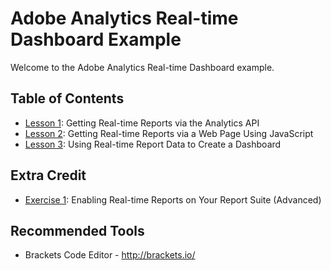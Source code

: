 Adobe Analytics Real-time Dashboard Example
=====

Welcome to the Adobe Analytics Real-time Dashboard example.

Table of Contents
-----------------

 * [Lesson 1](lessons/lesson_1#lesson-1--getting-real-time-reports-via-the-analytics-api): Getting Real-time Reports via the Analytics API
 * [Lesson 2](lessons/lesson_2#lesson-2--getting-real-time-reports-via-web-page-using-JavaScript): Getting Real-time Reports via a Web Page Using JavaScript
 * [Lesson 3](lessons/lesson_3#lesson-3--using-real-time-report-data-to-create-a-dashboard): Using Real-time Report Data to Create a Dashboard

Extra Credit
-----------------
 * [Exercise 1](lessons/extra-credit/exercise_1#extra-credit---exercise-1--enabling-real-time-reports-on-your-report-suite): Enabling Real-time Reports on Your Report Suite (Advanced)

Recommended Tools
-----
 * Brackets Code Editor - http://brackets.io/
